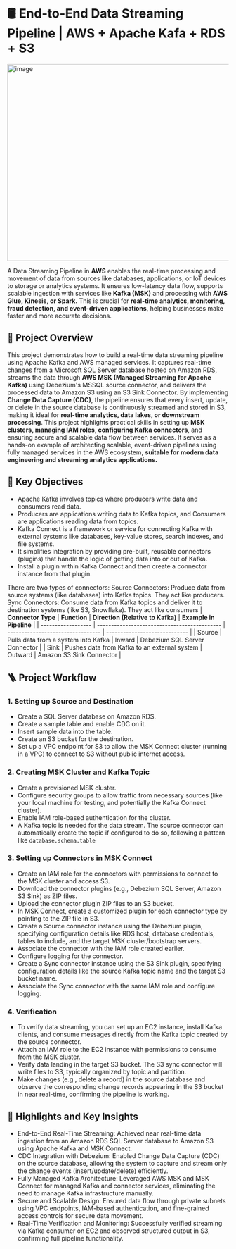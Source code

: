 # 🛢️ End-to-End Data Streaming Pipeline | AWS + Apache Kafa + RDS + S3
<img width="1221" height="447" alt="image" src="https://github.com/user-attachments/assets/9c5cf060-45bb-4a56-a93c-1e4c3ba82da7" />

A Data Streaming Pipeline in **AWS** enables the real-time processing and movement of data from sources like databases, applications, or IoT devices to storage or analytics systems. It ensures low-latency data flow, supports scalable ingestion with services like **Kafka (MSK)** and processing with **AWS Glue, Kinesis, or Spark.** This is crucial for **real-time analytics, monitoring, fraud detection, and event-driven applications**, helping businesses make faster and more accurate decisions.

## 📘 Project Overview
This project demonstrates how to build a real-time data streaming pipeline using Apache Kafka and AWS managed services. It captures real-time changes from a Microsoft SQL Server database hosted on Amazon RDS, streams the data through **AWS MSK (Managed Streaming for Apache Kafka)** using Debezium's MSSQL source connector, and delivers the processed data to Amazon S3 using an S3 Sink Connector. By implementing **Change Data Capture (CDC)**, the pipeline ensures that every insert, update, or delete in the source database is continuously streamed and stored in S3, making it ideal for **real-time analytics, data lakes, or downstream processing**. This project highlights practical skills in setting up **MSK clusters, managing IAM roles, configuring Kafka connectors**, and ensuring secure and scalable data flow between services.
It serves as a hands-on example of architecting scalable, event-driven pipelines using fully managed services in the AWS ecosystem, **suitable for modern data engineering and streaming analytics applications.**

## 🎯 Key Objectives
- Apache Kafka involves topics where producers write data and consumers read data.
- Producers are applications writing data to Kafka topics, and Consumers are applications reading data from topics.
- Kafka Connect is a framework or service for connecting Kafka with external systems like databases, key-value stores, search indexes, and file systems.
- It simplifies integration by providing pre-built, reusable connectors (plugins) that handle the logic of getting data into or out of Kafka.
- Install a plugin within Kafka Connect and then create a connector instance from that plugin.

There are two types of connectors:
Source Connectors: Produce data from source systems (like databases) into Kafka topics. They act like producers.
Sync Connectors: Consume data from Kafka topics and deliver it to destination systems (like S3, Snowflake). They act like consumers
| **Connector Type** | **Function**                                 | **Direction (Relative to Kafka)** | **Example in Pipeline**       |
| ------------------ | -------------------------------------------- | --------------------------------- | ----------------------------- |
| Source             | Pulls data from a system into Kafka          | Inward                            | Debezium SQL Server Connector |
| Sink               | Pushes data from Kafka to an external system | Outward                           | Amazon S3 Sink Connector      |

## 🪜 Project Workflow
### 1. Setting up Source and Destination
- Create a SQL Server database on Amazon RDS.
- Create a sample table and enable CDC on it.
- Insert sample data into the table.
- Create an S3 bucket for the destination.
- Set up a VPC endpoint for S3 to allow the MSK Connect cluster (running in a VPC) to connect to S3 without public internet access.

### 2. Creating MSK Cluster and Kafka Topic
- Create a provisioned MSK cluster.
- Configure security groups to allow traffic from necessary sources (like your local machine for testing, and potentially the Kafka Connect cluster).
- Enable IAM role-based authentication for the cluster.
- A Kafka topic is needed for the data stream. The source connector can automatically create the topic if configured to do so, following a pattern like `database.schema.table`

### 3. Setting up Connectors in MSK Connect
- Create an IAM role for the connectors with permissions to connect to the MSK cluster and access S3.
- Download the connector plugins (e.g., Debezium SQL Server, Amazon S3 Sink) as ZIP files.
- Upload the connector plugin ZIP files to an S3 bucket.
- In MSK Connect, create a customized plugin for each connector type by pointing to the ZIP file in S3.
- Create a Source connector instance using the Debezium plugin, specifying configuration details like RDS host, database credentials, tables to include, and the target MSK cluster/bootstrap servers.
- Associate the connector with the IAM role created earlier.
- Configure logging for the connector.
- Create a Sync connector instance using the S3 Sink plugin, specifying configuration details like the source Kafka topic name and the target S3 bucket name.
- Associate the Sync connector with the same IAM role and configure logging. 

### 4. Verification
- To verify data streaming, you can set up an EC2 instance, install Kafka clients, and consume messages directly from the Kafka topic created by the source connector.
- Attach an IAM role to the EC2 instance with permissions to consume from the MSK cluster.
- Verify data landing in the target S3 bucket. The S3 sync connector will write files to S3, typically organized by topic and partition.
- Make changes (e.g., delete a record) in the source database and observe the corresponding change records appearing in the S3 bucket in near real-time, confirming the pipeline is working. 

## 🌟 Highlights and Key Insights
- End-to-End Real-Time Streaming: Achieved near real-time data ingestion from an Amazon RDS SQL Server database to Amazon S3 using Apache Kafka and MSK Connect.
- CDC Integration with Debezium: Enabled Change Data Capture (CDC) on the source database, allowing the system to capture and stream only the change events (insert/update/delete) efficiently.
- Fully Managed Kafka Architecture: Leveraged AWS MSK and MSK Connect for managed Kafka and connector services, eliminating the need to manage Kafka infrastructure manually.
- Secure and Scalable Design: Ensured data flow through private subnets using VPC endpoints, IAM-based authentication, and fine-grained access controls for secure data movement.
- Real-Time Verification and Monitoring: Successfully verified streaming via Kafka consumer on EC2 and observed structured output in S3, confirming full pipeline functionality.




































